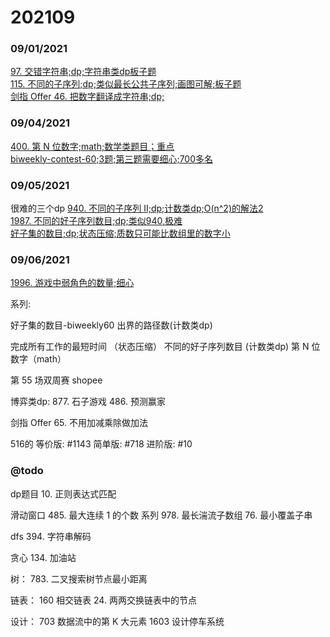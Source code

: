 # 202109

### 09/01/2021
[97. 交错字符串;dp;字符串类dp板子题](../../java/org/rongjoker/dp/target/IsInterleave97.java)<br>
[115. 不同的子序列;dp;类似最长公共子序列;画图可解;板子题](../../java/org/rongjoker/dp/decide/NumDistinct115.java)<br>
[剑指 Offer 46. 把数字翻译成字符串;dp;](../../java/org/rongjoker/dp/target/TranslateNum.java)<br>



### 09/04/2021
[400. 第 N 位数字;math;数学类题目；重点](../../java/org/rongjoker/array/FindNthDigit400.java)<br>
[biweekly-contest-60;3题;第三题需要细心;700多名](../../java/org/rongjoker/contest/biweekly60)<br>


### 09/05/2021
很难的三个dp
[940. 不同的子序列 II;dp;计数类dp;O(n^2)的解法2](../../java/org/rongjoker/dp/decide/DistinctSubseqII.java)<br>
[1987. 不同的好子序列数目;dp;类似940,极难](../../java/org/rongjoker/dp/decide/NumberOfUniqueGoodSubsequences1987.java)<br>
[好子集的数目;dp;状态压缩;质数只可能比数组里的数字小](../../java/org/rongjoker/dp/decide/NumberOfGoodSubsets.java)<br>


### 09/06/2021
[1996. 游戏中弱角色的数量;细心](../../java/org/rongjoker/array/NumberOfWeakCharacters1996.java)<br>


系列:

好子集的数目-biweekly60
出界的路径数(计数类dp)

完成所有工作的最短时间 （状态压缩）
不同的好子序列数目 (计数类dp)
第 N 位数字（math）

第 55 场双周赛 shopee

博弈类dp:
877. 石子游戏
486. 预测赢家

剑指 Offer 65. 不用加减乘除做加法


516的
等价版: #1143
简单版: #718
进阶版: #10

### @todo

dp题目
10. 正则表达式匹配

滑动窗口
485. 最大连续 1 的个数 系列
978. 最长湍流子数组
76. 最小覆盖子串

dfs
394. 字符串解码

贪心
134. 加油站

树：
783. 二叉搜索树节点最小距离

链表：
     160
     相交链表
     24. 两两交换链表中的节点

设计：
703
数据流中的第 K 大元素
1603
设计停车系统  









